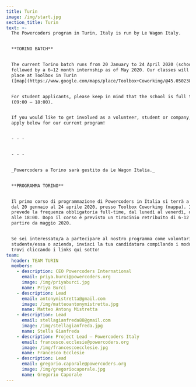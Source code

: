 ```yaml
---
title: Turin
image: /img/start.jpg
section_title: Turin
text: >-
  The Powercoders program in Turin, Italy is run by Le Wagon Italy. 


  **TORINO BATCH** 


  The current Torino batch runs from 20 January to 24 April 2020 (school phase),
  followed by a 6–12 month internship as of May 2020. Our classes will take
  place at Toolbox in Turin
  ([map](https://www.google.com/maps/place/Toolbox+Coworking/@45.050238,7.669286,15z/data=!4m5!3m4!1s0x0:0x2adc0b0e358ddb6c!8m2!3d45.050238!4d7.669286)).


  For student applicants, please keep in mind that the school is full time
  (09:00 – 18:00).


  If you would like to get involved as a volunteer, student or company, please
  apply below for our current program!


  - - -


  - - -


  _Powercoders a Torino sarà gestito da Le Wagon Italia._ 


  **PROGRAMMA TORINO** 


  Il primo corso di programmazione di Powercoders in Italia si terrà a Torino
  dal 20 gennaio al 24 aprile 2020, presso Toolbox Coworking (mappa). Il corso
  prevede la frequenza obbligatoria full-time, dal lunedì al venerdì, dalle 9:00
  alle 18:00. Dopo il corso è previsto un tirocinio retribuito di 6-12 mesi a
  partire da maggio 2020. 


  Se sei interessato/a a partecipare al nostro programma come volontario/a,
  studente/essa o azienda, inviaci la tua candidatura compilando i moduli che
  trovi cliccando i links qui sotto!
team:
  header: TEAM TURIN
  members:
    - description: CEO Powercoders International
      email: priya.burci@powercoders.org
      image: /img/priyaburci.jpg
      name: Priya Burci
    - description: Lead
      email: antonymistretta@gmail.com
      image: /img/matteoantonymistretta.jpg
      name: Matteo Antony Mistretta
    - description: Lead
      email: stellagianfreda88@gmail.com
      image: /img/stellagianfreda.jpg
      name: Stella Gianfreda
    - description: Project Lead – Powercoders Italy
      email: francesco.ecclesie@powercoders.org
      image: /img/francescoecclesie.jpg
      name: Francesco Ecclesie
    - description: Lead
      email: gregorio.caporale@powercoders.org
      image: /img/gregoriocaporale.jpg
      name: Gregorio Caporale
---
```


